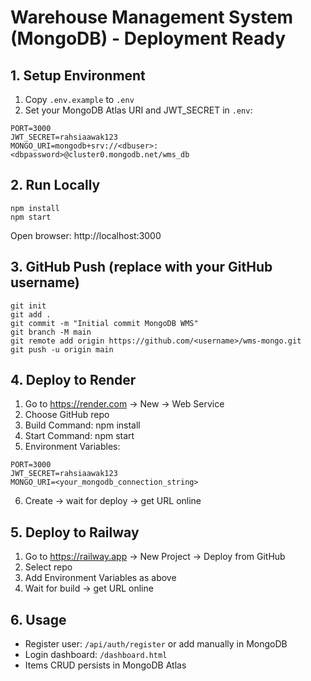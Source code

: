 # Warehouse Management System (MongoDB) - Deployment Ready

## 1. Setup Environment
1. Copy `.env.example` to `.env`
2. Set your MongoDB Atlas URI and JWT_SECRET in `.env`:
```
PORT=3000
JWT_SECRET=rahsiaawak123
MONGO_URI=mongodb+srv://<dbuser>:<dbpassword>@cluster0.mongodb.net/wms_db
```

## 2. Run Locally
```
npm install
npm start
```
Open browser: http://localhost:3000

## 3. GitHub Push (replace <username> with your GitHub username)
```
git init
git add .
git commit -m "Initial commit MongoDB WMS"
git branch -M main
git remote add origin https://github.com/<username>/wms-mongo.git
git push -u origin main
```

## 4. Deploy to Render
1. Go to https://render.com → New → Web Service
2. Choose GitHub repo
3. Build Command: npm install
4. Start Command: npm start
5. Environment Variables:
```
PORT=3000
JWT_SECRET=rahsiaawak123
MONGO_URI=<your_mongodb_connection_string>
```
6. Create → wait for deploy → get URL online

## 5. Deploy to Railway
1. Go to https://railway.app → New Project → Deploy from GitHub
2. Select repo
3. Add Environment Variables as above
4. Wait for build → get URL online

## 6. Usage
- Register user: `/api/auth/register` or add manually in MongoDB
- Login dashboard: `/dashboard.html`
- Items CRUD persists in MongoDB Atlas
